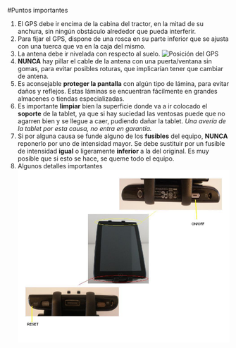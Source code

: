 #Puntos importantes
1. El GPS debe ir encima de la cabina del tractor, en la mitad de su anchura, sin ningún obstáculo alrededor que pueda interferir.
2. Para fijar el GPS, dispone de una rosca en su parte inferior que se ajusta con una tuerca que va en la caja del mismo. 
3. La antena debe ir nivelada con respecto al suelo.
![Posición del GPS](../images/gps_position.png "Posición del GPS")
4. **NUNCA** hay pillar el cable de la antena con una puerta/ventana sin gomas, para evitar posibles roturas, que implicarían tener que cambiar de antena.
5. Es aconsejable **proteger la pantalla** con algún tipo de lámina, para evitar daños y reflejos. Estas láminas se encuentran fácilmente en grandes almacenes o tiendas especializadas.
6. Es importante **limpiar** bien la superficie donde va a ir colocado el **soporte** de la tablet, ya que si hay suciedad las ventosas puede que no agarren bien y se llegue a caer, pudiendo dañar la tablet. *Una avería de la tablet por esta causa, no entra en garantía.*
7. Si por alguna causa se funde alguno de los **fusibles** del equipo, **NUNCA** reponerlo por uno de intensidad mayor. Se debe sustituir por un fusible de intensidad **igual** o ligeramente **inferior** a la del original. Es muy posible que si esto se hace, se queme todo el equipo.
8. Algunos detalles importantes
![On/off y Reset](../images/on_off_reset.png "On/off y Reset")
